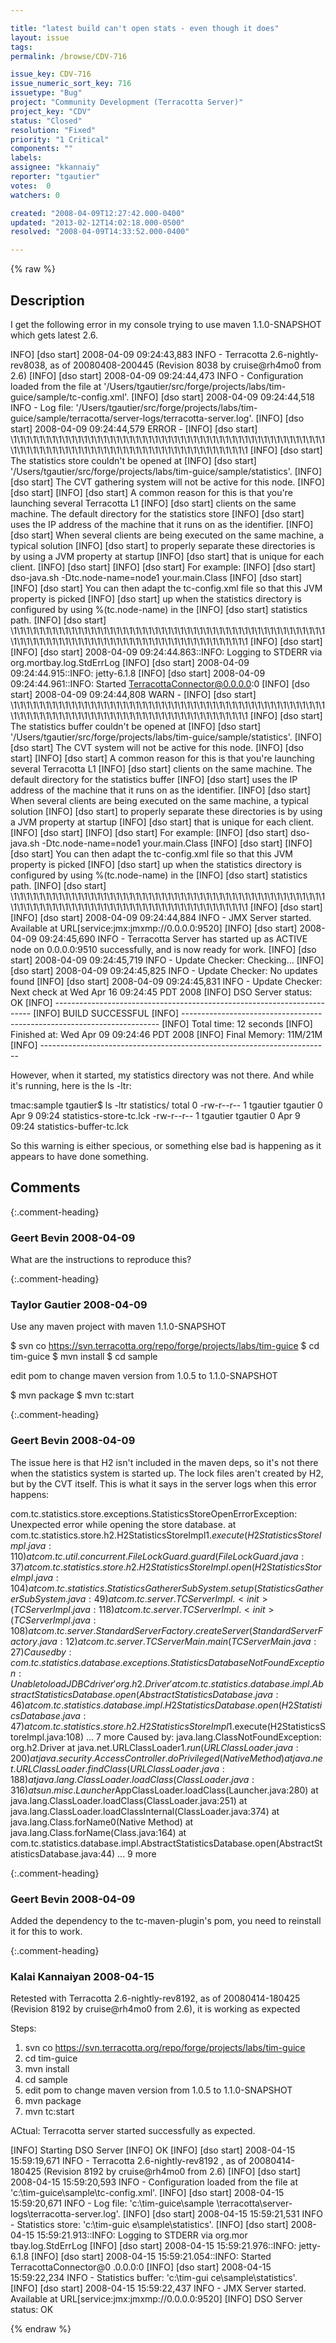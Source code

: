 ```yaml
---

title: "latest build can't open stats - even though it does"
layout: issue
tags: 
permalink: /browse/CDV-716

issue_key: CDV-716
issue_numeric_sort_key: 716
issuetype: "Bug"
project: "Community Development (Terracotta Server)"
project_key: "CDV"
status: "Closed"
resolution: "Fixed"
priority: "1 Critical"
components: ""
labels: 
assignee: "kkannaiy"
reporter: "tgautier"
votes:  0
watchers: 0

created: "2008-04-09T12:27:42.000-0400"
updated: "2013-02-12T14:02:18.000-0500"
resolved: "2008-04-09T14:33:52.000-0400"

---
```




{% raw %}



## Description

<div markdown="1" class="description">

I get the following error in my console trying to use maven 1.1.0-SNAPSHOT which gets latest 2.6.  

INFO] [dso start] 2008-04-09 09:24:43,883 INFO - Terracotta 2.6-nightly-rev8038, as of 20080408-200445 (Revision 8038 by cruise@rh4mo0 from 2.6)
[INFO] [dso start] 2008-04-09 09:24:44,473 INFO - Configuration loaded from the file at '/Users/tgautier/src/forge/projects/labs/tim-guice/sample/tc-config.xml'.
[INFO] [dso start] 2008-04-09 09:24:44,518 INFO - Log file: '/Users/tgautier/src/forge/projects/labs/tim-guice/sample/terracotta/server-logs/terracotta-server.log'.
[INFO] [dso start] 2008-04-09 09:24:44,579 ERROR - 
[INFO] [dso start] \1\1\1\1\1\1\1\1\1\1\1\1\1\1\1\1\1\1\1\1\1\1\1\1\1\1\1\1\1\1\1\1\1\1\1\1\1\1\1\1\1\1\1\1\1\1\1\1\1\1\1\1\1\1\1\1\1\1\1\1\1\1\1\1\1\1\1\1\1\1\1\1\1\1\1\1\1\1\1\1\1\1\1\1\1\1
[INFO] [dso start] The statistics store couldn't be opened at 
[INFO] [dso start] '/Users/tgautier/src/forge/projects/labs/tim-guice/sample/statistics'.
[INFO] [dso start] The CVT gathering system will not be active for this node.
[INFO] [dso start] 
[INFO] [dso start] A common reason for this is that you're launching several Terracotta L1
[INFO] [dso start] clients on the same machine. The default directory for the statistics store
[INFO] [dso start] uses the IP address of the machine that it runs on as the identifier.
[INFO] [dso start] When several clients are being executed on the same machine, a typical solution
[INFO] [dso start] to properly separate these directories is by using a JVM property at startup
[INFO] [dso start] that is unique for each client.
[INFO] [dso start] 
[INFO] [dso start] For example:
[INFO] [dso start]   dso-java.sh -Dtc.node-name=node1 your.main.Class
[INFO] [dso start] 
[INFO] [dso start] You can then adapt the tc-config.xml file so that this JVM property is picked
[INFO] [dso start] up when the statistics directory is configured by using %(tc.node-name) in the
[INFO] [dso start] statistics path.
[INFO] [dso start] \1\1\1\1\1\1\1\1\1\1\1\1\1\1\1\1\1\1\1\1\1\1\1\1\1\1\1\1\1\1\1\1\1\1\1\1\1\1\1\1\1\1\1\1\1\1\1\1\1\1\1\1\1\1\1\1\1\1\1\1\1\1\1\1\1\1\1\1\1\1\1\1\1\1\1\1\1\1\1\1\1\1\1\1\1\1
[INFO] [dso start] 
[INFO] [dso start] 2008-04-09 09:24:44.863::INFO:  Logging to STDERR via org.mortbay.log.StdErrLog
[INFO] [dso start] 2008-04-09 09:24:44.915::INFO:  jetty-6.1.8
[INFO] [dso start] 2008-04-09 09:24:44.961::INFO:  Started TerracottaConnector@0.0.0.0:0
[INFO] [dso start] 2008-04-09 09:24:44,808 WARN - 
[INFO] [dso start] \1\1\1\1\1\1\1\1\1\1\1\1\1\1\1\1\1\1\1\1\1\1\1\1\1\1\1\1\1\1\1\1\1\1\1\1\1\1\1\1\1\1\1\1\1\1\1\1\1\1\1\1\1\1\1\1\1\1\1\1\1\1\1\1\1\1\1\1\1\1\1\1\1\1\1\1\1\1\1\1\1\1\1\1\1\1
[INFO] [dso start] The statistics buffer couldn't be opened at 
[INFO] [dso start] '/Users/tgautier/src/forge/projects/labs/tim-guice/sample/statistics'.
[INFO] [dso start] The CVT system will not be active for this node.
[INFO] [dso start] 
[INFO] [dso start] A common reason for this is that you're launching several Terracotta L1
[INFO] [dso start] clients on the same machine. The default directory for the statistics buffer
[INFO] [dso start] uses the IP address of the machine that it runs on as the identifier.
[INFO] [dso start] When several clients are being executed on the same machine, a typical solution
[INFO] [dso start] to properly separate these directories is by using a JVM property at startup
[INFO] [dso start] that is unique for each client.
[INFO] [dso start] 
[INFO] [dso start] For example:
[INFO] [dso start]   dso-java.sh -Dtc.node-name=node1 your.main.Class
[INFO] [dso start] 
[INFO] [dso start] You can then adapt the tc-config.xml file so that this JVM property is picked
[INFO] [dso start] up when the statistics directory is configured by using %(tc.node-name) in the
[INFO] [dso start] statistics path.
[INFO] [dso start] \1\1\1\1\1\1\1\1\1\1\1\1\1\1\1\1\1\1\1\1\1\1\1\1\1\1\1\1\1\1\1\1\1\1\1\1\1\1\1\1\1\1\1\1\1\1\1\1\1\1\1\1\1\1\1\1\1\1\1\1\1\1\1\1\1\1\1\1\1\1\1\1\1\1\1\1\1\1\1\1\1\1\1\1\1\1
[INFO] [dso start] 
[INFO] [dso start] 2008-04-09 09:24:44,884 INFO - JMX Server started. Available at URL[service:jmx:jmxmp://0.0.0.0:9520]
[INFO] [dso start] 2008-04-09 09:24:45,690 INFO - Terracotta Server has started up as ACTIVE node on 0.0.0.0:9510 successfully, and is now ready for work.
[INFO] [dso start] 2008-04-09 09:24:45,719 INFO - Update Checker: Checking...
[INFO] [dso start] 2008-04-09 09:24:45,825 INFO - Update Checker: No updates found
[INFO] [dso start] 2008-04-09 09:24:45,831 INFO - Update Checker: Next check at Wed Apr 16 09:24:45 PDT 2008
[INFO] DSO Server status: OK
[INFO] ------------------------------------------------------------------------
[INFO] BUILD SUCCESSFUL
[INFO] ------------------------------------------------------------------------
[INFO] Total time: 12 seconds
[INFO] Finished at: Wed Apr 09 09:24:46 PDT 2008
[INFO] Final Memory: 11M/21M
[INFO] ------------------------------------------------------------------------



However, when it started, my statistics directory was not there.  And while it's running, here is the ls -ltr:

tmac:sample tgautier$ ls -ltr statistics/
total 0
-rw-r--r--  1 tgautier  tgautier  0 Apr  9 09:24 statistics-store-tc.lck
-rw-r--r--  1 tgautier  tgautier  0 Apr  9 09:24 statistics-buffer-tc.lck


So this warning is either specious, or something else bad is happening as it appears to have done something.

</div>

## Comments


{:.comment-heading}
### **Geert Bevin** <span class="date">2008-04-09</span>

<div markdown="1" class="comment">

What are the instructions to reproduce this?

</div>


{:.comment-heading}
### **Taylor Gautier** <span class="date">2008-04-09</span>

<div markdown="1" class="comment">

Use any maven project with maven 1.1.0-SNAPSHOT

$ svn co https://svn.terracotta.org/repo/forge/projects/labs/tim-guice
$ cd tim-guice
$ mvn install
$ cd sample

edit pom to change maven version from 1.0.5 to 1.1.0-SNAPSHOT

$ mvn package
$ mvn tc:start



</div>


{:.comment-heading}
### **Geert Bevin** <span class="date">2008-04-09</span>

<div markdown="1" class="comment">

The issue here is that H2 isn't included in the maven deps, so it's not there when the statistics system is started up. The lock files aren't created by H2, but by the CVT itself. This is what it says in the server logs when this error happens:

com.tc.statistics.store.exceptions.StatisticsStoreOpenErrorException: Unexpected error while opening the store database.
	at com.tc.statistics.store.h2.H2StatisticsStoreImpl$1.execute(H2StatisticsStoreImpl.java:110)
	at com.tc.util.concurrent.FileLockGuard.guard(FileLockGuard.java:37)
	at com.tc.statistics.store.h2.H2StatisticsStoreImpl.open(H2StatisticsStoreImpl.java:104)
	at com.tc.statistics.StatisticsGathererSubSystem.setup(StatisticsGathererSubSystem.java:49)
	at com.tc.server.TCServerImpl.<init>(TCServerImpl.java:118)
	at com.tc.server.TCServerImpl.<init>(TCServerImpl.java:108)
	at com.tc.server.StandardServerFactory.createServer(StandardServerFactory.java:12)
	at com.tc.server.TCServerMain.main(TCServerMain.java:27)
Caused by: com.tc.statistics.database.exceptions.StatisticsDatabaseNotFoundException: Unable to load JDBC driver 'org.h2.Driver'
	at com.tc.statistics.database.impl.AbstractStatisticsDatabase.open(AbstractStatisticsDatabase.java:46)
	at com.tc.statistics.database.impl.H2StatisticsDatabase.open(H2StatisticsDatabase.java:47)
	at com.tc.statistics.store.h2.H2StatisticsStoreImpl$1.execute(H2StatisticsStoreImpl.java:108)
	... 7 more
Caused by: java.lang.ClassNotFoundException: org.h2.Driver
	at java.net.URLClassLoader$1.run(URLClassLoader.java:200)
	at java.security.AccessController.doPrivileged(Native Method)
	at java.net.URLClassLoader.findClass(URLClassLoader.java:188)
	at java.lang.ClassLoader.loadClass(ClassLoader.java:316)
	at sun.misc.Launcher$AppClassLoader.loadClass(Launcher.java:280)
	at java.lang.ClassLoader.loadClass(ClassLoader.java:251)
	at java.lang.ClassLoader.loadClassInternal(ClassLoader.java:374)
	at java.lang.Class.forName0(Native Method)
	at java.lang.Class.forName(Class.java:164)
	at com.tc.statistics.database.impl.AbstractStatisticsDatabase.open(AbstractStatisticsDatabase.java:44)
	... 9 more



</div>


{:.comment-heading}
### **Geert Bevin** <span class="date">2008-04-09</span>

<div markdown="1" class="comment">

Added the dependency to the tc-maven-plugin's pom, you need to reinstall it for this to work.

</div>


{:.comment-heading}
### **Kalai Kannaiyan** <span class="date">2008-04-15</span>

<div markdown="1" class="comment">

Retested with Terracotta 2.6-nightly-rev8192, as of 20080414-180425 (Revision 8192 by cruise@rh4mo0 from 2.6), it is working as expected

Steps:

1. svn co https://svn.terracotta.org/repo/forge/projects/labs/tim-guice
2. cd tim-guice
3. mvn install
4. cd sample
5. edit pom to change maven version from 1.0.5 to 1.1.0-SNAPSHOT
6. mvn package
7. mvn tc:start 

ACtual: Terracotta server started successfully as expected.


[INFO] Starting DSO Server
[INFO] OK
[INFO] [dso start] 2008-04-15 15:59:19,671 INFO - Terracotta 2.6-nightly-rev8192
, as of 20080414-180425 (Revision 8192 by cruise@rh4mo0 from 2.6)
[INFO] [dso start] 2008-04-15 15:59:20,593 INFO - Configuration loaded from the
file at 'c:\tim-guice\sample\tc-config.xml'.
[INFO] [dso start] 2008-04-15 15:59:20,671 INFO - Log file: 'c:\tim-guice\sample
\terracotta\server-logs\terracotta-server.log'.
[INFO] [dso start] 2008-04-15 15:59:21,531 INFO - Statistics store: 'c:\tim-guic
e\sample\statistics'.
[INFO] [dso start] 2008-04-15 15:59:21.913::INFO:  Logging to STDERR via org.mor
tbay.log.StdErrLog
[INFO] [dso start] 2008-04-15 15:59:21.976::INFO:  jetty-6.1.8
[INFO] [dso start] 2008-04-15 15:59:21.054::INFO:  Started TerracottaConnector@0
.0.0.0:0
[INFO] [dso start] 2008-04-15 15:59:22,234 INFO - Statistics buffer: 'c:\tim-gui
ce\sample\statistics'.
[INFO] [dso start] 2008-04-15 15:59:22,437 INFO - JMX Server started. Available
at URL[service:jmx:jmxmp://0.0.0.0:9520]
[INFO] DSO Server status: OK

</div>



{% endraw %}
